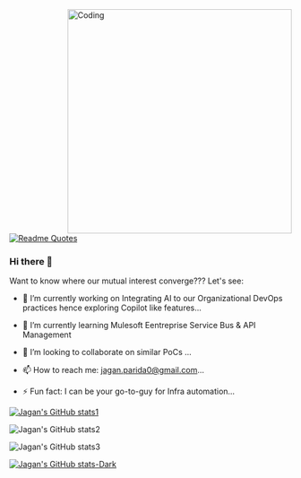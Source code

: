 <img align="right" alt="Coding" width="400" src="https://images.app.goo.gl/Ja5jx6aYgTKj2kc66">


[![Readme Quotes](https://quotes-github-readme.vercel.app/api?type=horizontal&theme=dark)](https://github.com/Zgn-P/github-readme-quotes)


### Hi there 👋

Want to know where our mutual interest converge??? Let's see:

- 🔭 I’m currently working on Integrating AI to our Organizational DevOps practices hence exploring Copilot like features...
- 🌱 I’m currently learning Mulesoft Eentreprise Service Bus & API Management
- 👯 I’m looking to collaborate on similar PoCs ...


- 📫 How to reach me: jagan.parida0@gmail.com...
- ⚡ Fun fact: I can be your go-to-guy for Infra automation...


[![Jagan's GitHub stats1](https://github-readme-stats.vercel.app/api?username=Zgn-P)](https://github.com/Zgn-P/github-readme-stats)

![Jagan's GitHub stats2](https://github-readme-stats.vercel.app/api?username=Zgn-P&show=reviews,discussions_started,discussions_answered,prs_merged,prs_merged_percentage)

![Jagan's GitHub stats3](https://github-readme-stats.vercel.app/api?username=Zgn-P&show_icons=true)

[![Jagan's GitHub stats-Dark](https://github-readme-stats.vercel.app/api?username=Zgn-P&show_icons=true&theme=dark#gh-dark-mode-only)](https://github.com/anuraghazra/github-readme-stats#gh-dark-mode-only)
